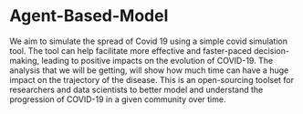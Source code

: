 # Agent-Based-Model
We aim to simulate the spread of Covid 19 using a simple covid simulation tool.
The tool can help facilitate more effective and faster-paced decision-making,
leading to positive impacts on the evolution of COVID-19. The analysis that we will
be getting, will show how much time can have a huge impact on the trajectory of
the disease. This is an open-sourcing toolset for researchers and data scientists to
better model and understand the progression of COVID-19 in a given community
over time.

